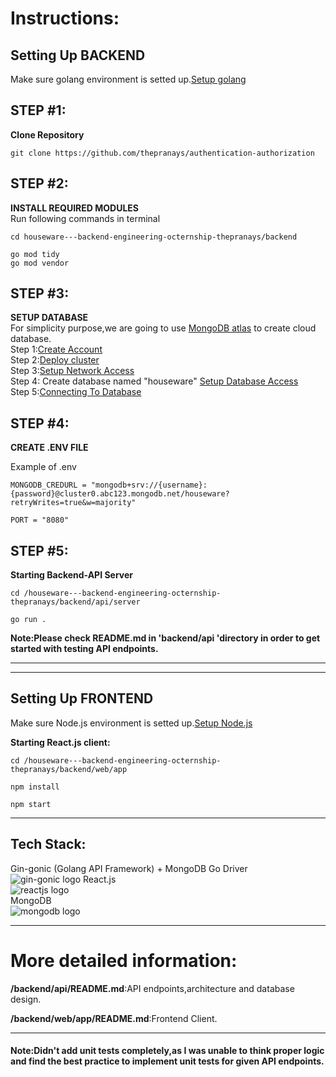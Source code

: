 # Instructions:
## **Setting Up BACKEND**
Make sure golang environment is setted up.[Setup golang](https://go.dev/doc/install)<br>
## STEP #1:
**Clone Repository**
```
git clone https://github.com/thepranays/authentication-authorization
```

## STEP #2:
**INSTALL REQUIRED MODULES**
<br>
Run following commands in terminal
```
cd houseware---backend-engineering-octernship-thepranays/backend

go mod tidy
go mod vendor
```

## STEP #3:
**SETUP DATABASE**
<br>
For simplicity purpose,we are going to use [MongoDB atlas](https://www.mongodb.com/atlas/database)
to create cloud database.
<br>
Step 1:[Create Account](https://account.mongodb.com/account/register)
<br>
Step 2:[Deploy cluster](https://www.mongodb.com/docs/atlas/tutorial/deploy-free-tier-cluster/)
<br>
Step 3:[Setup Network Access](https://www.mongodb.com/docs/atlas/security/add-ip-address-to-list/)
<br>
Step 4: Create database named "houseware" [Setup Database Access](https://www.mongodb.com/docs/atlas/tutorial/create-mongodb-user-for-cluster/)
<br> 
Step 5:[Connecting To Database](https://www.mongodb.com/docs/atlas/tutorial/connect-to-your-cluster/)




## STEP #4:

**CREATE .ENV FILE**

Example of .env 
```
MONGODB_CREDURL = "mongodb+srv://{username}:{password}@cluster0.abc123.mongodb.net/houseware?retryWrites=true&w=majority"

PORT = "8080"
```

## STEP #5:
**Starting Backend-API Server**
```
cd /houseware---backend-engineering-octernship-thepranays/backend/api/server

go run .
```
**Note:Please check README.md in 'backend/api 'directory in order to get started with testing API endpoints.**


---
___
## **Setting Up FRONTEND**

Make sure Node.js environment is setted up.[Setup Node.js](https://nodejs.org/en/download)

**Starting React.js client:**
```
cd /houseware---backend-engineering-octernship-thepranays/backend/web/app

npm install

npm start
``` 

- - -
## Tech Stack:
Gin-gonic (Golang API Framework) + MongoDB Go Driver
<br>
![gin-gonic logo](https://preview.redd.it/3dto8z3ma7671.png?width=960&crop=smart&auto=webp&v=enabled&s=6b6fa77f1355b4dbeccd2637c5ee2967d92aab58)
React.js
<br>
![reactjs logo](https://www.datocms-assets.com/45470/1631110818-logo-react-js.png)
<br>
MongoDB
<br>
![mongodb logo](https://g.foolcdn.com/art/companylogos/square/mdb.png)

___
# More detailed information:
**/backend/api/README.md**:API endpoints,architecture and database design. 

**/backend/web/app/README.md**:Frontend Client.
___
#### Note:Didn't add unit tests completely,as I was unable to think proper logic and find the best practice to implement unit tests for given API endpoints.


